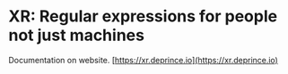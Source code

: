 # XR: Regular expressions for people not just machines

Documentation on website. [https://xr.deprince.io](https://xr.deprince.io)